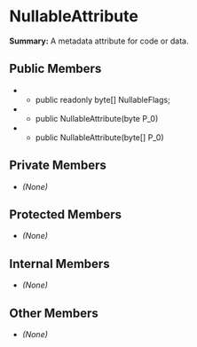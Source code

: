 # NullableAttribute

**Summary:** A metadata attribute for code or data.

## Public Members
- - public readonly byte[] NullableFlags;
- - public NullableAttribute(byte P_0)
- - public NullableAttribute(byte[] P_0)

## Private Members
- *(None)*

## Protected Members
- *(None)*

## Internal Members
- *(None)*

## Other Members
- *(None)*
